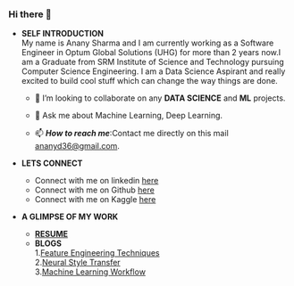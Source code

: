 ### Hi there 👋
* **SELF INTRODUCTION**<br>
    My name is Anany Sharma and I am currently working as a Software Engineer in Optum Global Solutions (UHG) for more than 2 years now.I am a Graduate from SRM Institute of Science and Technology pursuing Computer Science Engineering. I am a Data Science Aspirant and really excited to build cool stuff which can change the way things are done.

    - 👯 I’m looking to collaborate on any **DATA SCIENCE** and **ML** projects.

    - 💬 Ask me about Machine Learning, Deep Learning.

    - 📫 ***How to reach me***:Contact me directly on this mail [ananyd36@gmail.com](mailto:ananyd36@gmail.com).

 * **LETS CONNECT**<br>
     * Connect with me on linkedin [here](https://www.linkedin.com/in/ananyd36/)
     * Connect with me on Github [here](https://github.com/ananyd36)
     * Connect with me on Kaggle [here](https://www.kaggle.com/ananysharma)
 * **A GLIMPSE OF MY WORK**<br>
     * [**RESUME**](https://drive.google.com/drive/folders/1HKbXib-LJ-RiMCaoO4uqWKwbIkyOkFsY?usp=sharing)
     * **BLOGS**<br>
        1.[Feature Engineering Techniques](https://www.analyticsvidhya.com/blog/2020/10/introduction-and-implementation-to-neural-style-transfer-deep-learning/)<br>
        2.[Neural Style Transfer](https://www.analyticsvidhya.com/blog/2020/10/introduction-and-implementation-to-neural-style-transfer-deep-learning/)<br>
        3.[Machine Learning Workflow](https://medium.com/@ananyd36/workflow-of-a-machine-learning-model-253147fa74a3)
<!--
**ananyd36/ananyd36** is a ✨ _special_ ✨ repository because its `README.md` (this file) appears on your GitHub profile.

Here are some ideas to get you started:

- 🔭 I’m currently working on ...
- 🌱 I’m currently learning ...
- 👯 I’m looking to collaborate on ...
- 🤔 I’m looking for help with ...
- 💬 Ask me about ...
- 📫 How to reach me: ...
- 😄 Pronouns: ...
- ⚡ Fun fact: ...
-->
